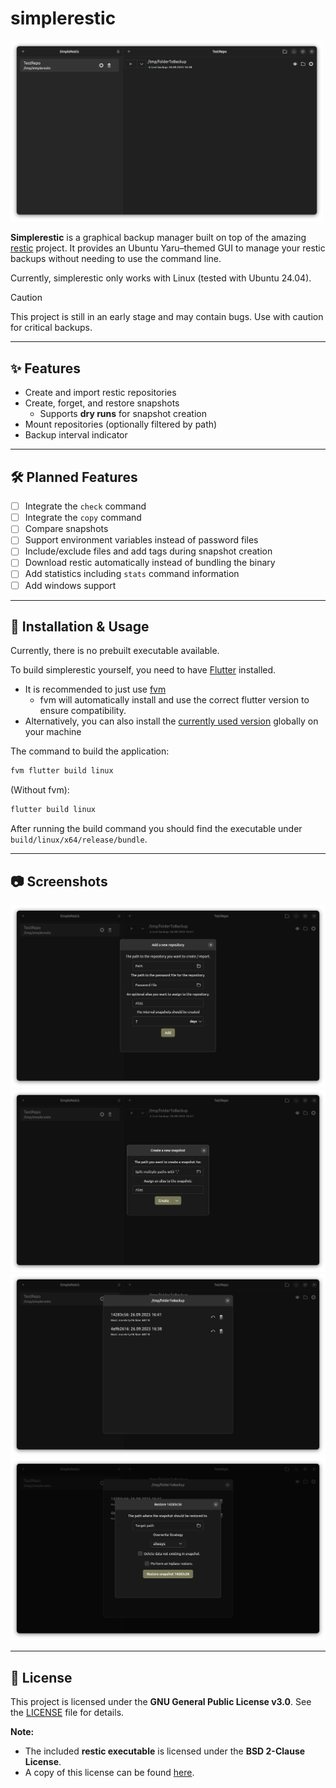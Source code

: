 # simplerestic

<img src="_doc/assets/simplerestic.png" alt="simplerestic logo" width="500px"/>

**Simplerestic** is a graphical backup manager built on top of the amazing [restic](https://github.com/restic/restic) project.
It provides an Ubuntu Yaru–themed GUI to manage your restic backups without needing to use the command line.

Currently, simplerestic only works with Linux (tested with Ubuntu 24.04).

> [!CAUTION]
> This project is still in an early stage and may contain bugs. Use with caution for critical backups.

---

## ✨ Features

* Create and import restic repositories
* Create, forget, and restore snapshots
  * Supports **dry runs** for snapshot creation
* Mount repositories (optionally filtered by path)
* Backup interval indicator

---

## 🛠️ Planned Features

* [ ] Integrate the `check` command
* [ ] Integrate the `copy` command
* [ ] Compare snapshots
* [ ] Support environment variables instead of password files
* [ ] Include/exclude files and add tags during snapshot creation
* [ ] Download restic automatically instead of bundling the binary
* [ ] Add statistics including `stats` command information
* [ ] Add windows support

---

## 🚀 Installation & Usage

Currently, there is no prebuilt executable available.

To build simplerestic yourself, you need to have [Flutter](https://docs.flutter.dev/install) installed.
- It is recommended to just use [fvm](https://fvm.app/)
  - fvm will automatically install and use the correct flutter version to ensure compatibility.
- Alternatively, you can also install the [currently used version](.fvmrc) globally on your machine

The command to build the application:
```bash
fvm flutter build linux
```
(Without fvm):
```bash
flutter build linux
```

After running the build command you should find the executable under `build/linux/x64/release/bundle`.

---

## 📷 Screenshots

![create repository](_doc/assets/create_repository.png)
![create snapshot](_doc/assets/create_snapshot.png)
![detail snapshot](_doc/assets/detail_snapshot.png)
![restore_snapshot](_doc/assets/restore_snapshot.png)

---

## 📄 License

This project is licensed under the **GNU General Public License v3.0**.
See the [LICENSE](LICENSE) file for details.

**Note:**

* The included **restic executable** is licensed under the **BSD 2-Clause License**.
* A copy of this license can be found [here](assets/LICENSE_restic).
